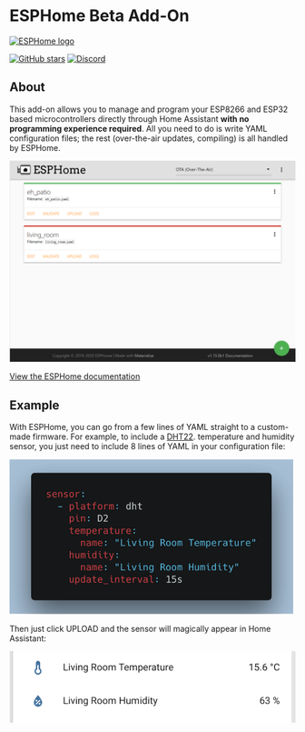 # ESPHome Beta Add-On

[![ESPHome logo][logo]][website]

[![GitHub stars][github-stars-shield]][repository]
[![Discord][discord-shield]][discord]

## About

This add-on allows you to manage and program your ESP8266 and ESP32 based microcontrollers
directly through Home Assistant **with no programming experience required**. All you need to do
is write YAML configuration files; the rest (over-the-air updates, compiling) is all
handled by ESPHome.

<p align="center">
<img title="ESPHome dashboard screenshot" src="https://github.com/esphome/home-assistant-addon/raw/main/esphome-beta/images/screenshot.png" width="700px"></img>
</p>

[View the ESPHome documentation][website]

## Example

With ESPHome, you can go from a few lines of YAML straight to a custom-made
firmware. For example, to include a [DHT22][dht22].
temperature and humidity sensor, you just need to include 8 lines of YAML
in your configuration file:

<img title="ESPHome DHT configuration example" src="https://github.com/esphome/home-assistant-addon/raw/main/esphome-beta/images/dht-example.png" width="500px"></img>

Then just click UPLOAD and the sensor will magically appear in Home Assistant:

<img title="ESPHome Home Assistant discovery" src="https://github.com/esphome/home-assistant-addon/raw/main/esphome-beta/images/temperature-humidity.png" width="600px"></img>

[discord]: https://discord.gg/KhAMKrd
[repository]: https://github.com/esphome/esphome
[discord-shield]: https://img.shields.io/discord/429907082951524364.svg
[github-stars-shield]: https://img.shields.io/github/stars/esphome/esphome.svg?style=social&label=Star&maxAge=2592000
[dht22]: https://beta.esphome.io/components/sensor/dht.html
[releases]: https://beta.esphome.io/changelog/index.html
[logo]: https://github.com/esphome/home-assistant-addon/raw/main/esphome-beta/logo.png
[website]: https://beta.esphome.io/
